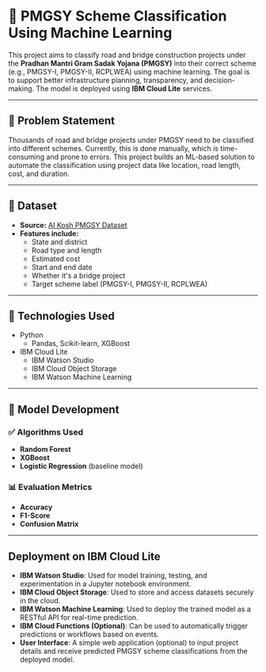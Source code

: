 # 🚧 PMGSY Scheme Classification Using Machine Learning

This project aims to classify road and bridge construction projects under the **Pradhan Mantri Gram Sadak Yojana (PMGSY)** into their correct scheme (e.g., PMGSY-I, PMGSY-II, RCPLWEA) using machine learning. The goal is to support better infrastructure planning, transparency, and decision-making. The model is deployed using **IBM Cloud Lite** services.

---

## 📌 Problem Statement

Thousands of road and bridge projects under PMGSY need to be classified into different schemes. Currently, this is done manually, which is time-consuming and prone to errors. This project builds an ML-based solution to automate the classification using project data like location, road length, cost, and duration.

---

## 📂 Dataset

- **Source:** [AI Kosh PMGSY Dataset](https://aikosh.indiaai.gov.in/web/datasets/details/pradhan_mantri_gram_sadak_yojna_pmgsy.html)
- **Features include:**
  - State and district
  - Road type and length
  - Estimated cost
  - Start and end date
  - Whether it's a bridge project
  - Target scheme label (PMGSY-I, PMGSY-II, RCPLWEA)

---

## 🧪 Technologies Used

- Python
  - Pandas, Scikit-learn, XGBoost
- IBM Cloud Lite
  - IBM Watson Studio
  - IBM Cloud Object Storage
  - IBM Watson Machine Learning

---
## 🚀 Model Development

### ✅ Algorithms Used
- **Random Forest**
- **XGBoost**
- **Logistic Regression** (baseline model)

### 📊 Evaluation Metrics
- **Accuracy**
- **F1-Score**
- **Confusion Matrix**

---
## Deployment on IBM Cloud Lite

- **IBM Watson Studio**: Used for model training, testing, and experimentation in a Jupyter notebook environment.
- **IBM Cloud Object Storage**: Used to store and access datasets securely in the cloud.
- **IBM Watson Machine Learning**: Used to deploy the trained model as a RESTful API for real-time prediction.
- **IBM Cloud Functions (Optional)**: Can be used to automatically trigger predictions or workflows based on events.
- **User Interface**: A simple web application (optional) to input project details and receive predicted PMGSY scheme classifications from the deployed model.





